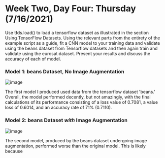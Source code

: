 # Week Two, Day Four: Thursday (7/16/2021) 
Use tfds.load() to load a tensorflow dataset as illustrated in the section Using TensorFlow Datasets. Using the relevant parts from the entirety of the example script as a guide, fit a CNN model to your training data and validate using the beans dataset from Tensorflow datasets and then again train and validate using the eurosat dataset. Present your results and discuss the accuracy of each of model.

### Model 1: beans Dataset, No Image Augmentation
![image](https://user-images.githubusercontent.com/70035366/125975462-64572ac4-0e66-4c5c-9a7e-2fbd132bf0fc.png)

The first model I produced used data from the tensorflow dataset 'beans.' Overall, the model performed decently, but not amazingly, with the final calculations of its performance consisting of a loss value of 0.7081, a value loss of 0.6014, and an accuracy rate of 71% (0.7110). 

### Model 2: beans Dataset *with* Image Augmentation
![image](https://user-images.githubusercontent.com/70035366/125977855-4d6f748e-bf61-421e-badd-41e2e500706e.png)

The second model, produced by the beans dataset undergoing image augmentation, performed worse than the original model. This is likely because 
